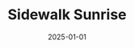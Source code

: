---
layout: track
title: Sidewalk Sunrise
permalink: /tracks/sidewalk-sunrise/
description: "A StudioRich lo-fi track."
image: /assets/covers/sidewalk-sunrise.webp
date: 2025-01-01
duration: "140.19"
album: "Stranger Vibes"
mood: [Energetic, Aggressive]
genre: [lo-fi]
---